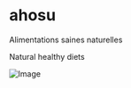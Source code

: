 # ahosu
Alimentations saines naturelles 

Natural healthy diets

![Image](LOGO-AHOSU-LION\copie.jpg)

